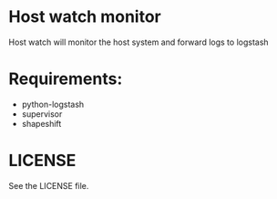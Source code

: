 Host watch monitor
==================
Host watch will monitor the host system and forward logs to logstash

# Requirements:
- python-logstash
- supervisor
- shapeshift

# LICENSE
See the LICENSE file.

